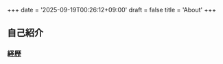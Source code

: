 +++
date = '2025-09-19T00:26:12+09:00'
draft = false
title = 'About'
+++

## 自己紹介

### 経歴

<!---
- 2025/03 大阪公立大学理学部物理学科卒業 (予定)
- 2022/04 大阪公立大学理学部物理学科入学
- 2022/03 大阪府立茨木高等学校卒業
--->
